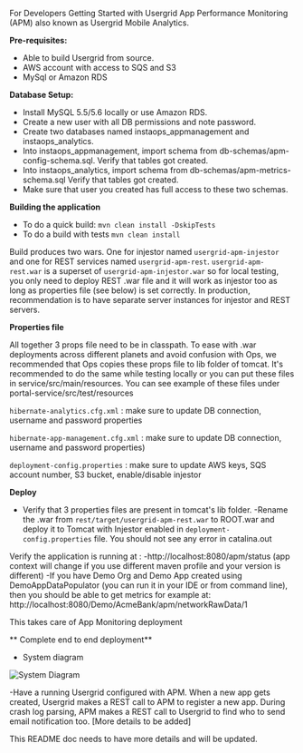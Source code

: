 For Developers Getting Started with Usergrid App Performance Monitoring (APM) also known as Usergrid Mobile Analytics.

**Pre-requisites:**
- Able to build Usergrid from source.
- AWS account with access to SQS and S3
- MySql or Amazon RDS

**Database Setup:**
- Install MySQL 5.5/5.6 locally or use Amazon RDS.
- Create a new user with all DB permissions and note password. 
- Create two databases named instaops_appmanagement and instaops_analytics.
- Into instaops_appmanagement, import schema from db-schemas/apm-config-schema.sql. Verify that tables got created.
- Into instaops_analytics, import schema from db-schemas/apm-metrics-schema.sql Verify that tables got created.
- Make sure that user you created has full access to these two schemas.

**Building the application**
- To do a quick build:
   `mvn clean install -DskipTests`
- To do a build with tests
	`mvn clean install`	

Build produces two wars. One for injestor named `usergrid-apm-injestor`   and one for REST services named `usergrid-apm-rest`.
`usergrid-apm-rest.war` is a superset of `usergrid-apm-injestor.war` so for local testing, you only need to deploy REST .war file and it will
work as injestor too as long as properties file (see below) is set correctly. In production, recommendation is to have separate server instances
for injestor and REST servers.
	
**Properties file**

All together 3 props file need to be in classpath. To ease with .war deployments across different planets and avoid confusion with Ops, 
we recommended that Ops copies these props file to lib folder of tomcat. It's recommended to do the same while testing locally or you can
put these files in service/src/main/resources. You can see example of these files under portal-service/src/test/resources

`hibernate-analytics.cfg.xml` : make sure to update DB connection, username and password properties

`hibernate-app-management.cfg.xml` : make sure to update DB connection, username and password properties)

`deployment-config.properties` :  make sure to update AWS keys, SQS account number, S3 bucket, enable/disable injestor	

**Deploy**	

- Verify that 3 properties files are present in tomcat's lib folder.
-Rename the .war from `rest/target/usergrid-apm-rest.war` to ROOT.war and deploy it to Tomcat with Injestor enabled in
`deployment-config.properties` file. You should not see any error in catalina.out 

Verify the application is running at :
-http://localhost:8080/apm/status (app context will change if you use different maven profile and your version is different)
-If you have Demo Org and Demo App created using DemoAppDataPopulator (you can run it in your IDE or from command line),
 then you should be able to get metrics for example at: http://localhost:8080/Demo/AcmeBank/apm/networkRawData/1
 
 This takes care of App Monitoring deployment
 
 ** Complete end to end deployment**
 
 - System diagram 
 
 ![System Diagram ](/Usergrid-APM-Architecture.png)
 
 
 
 -Have a running Usergrid configured with APM. When a new app gets created, Usergrid makes a REST call to APM
 to register a new app. During crash log parsing, APM makes a REST call to Usergrid to find who to send email notification too. [More details to be added]
 
 
 This README doc needs to have more details and will be updated. 
 
 
 






